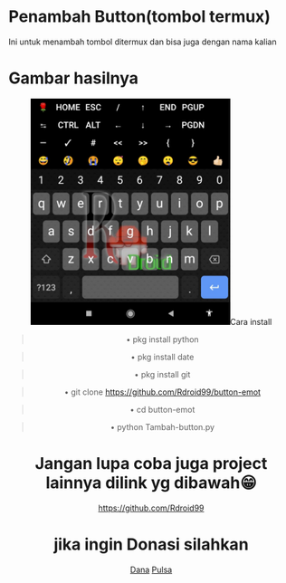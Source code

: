 # Penambah Button(tombol termux)
Ini untuk menambah tombol ditermux dan bisa juga dengan nama kalian

# Gambar hasilnya

<center><img src="https://github.com/Rdroid99/button-emot/blob/main/IMG_20201210_104538.jpg" raw=true" widht="450" height="400"


# Cara install

  >• pkg install python

  >• pkg install date

  >• pkg install git

  >• git clone https://github.com/Rdroid99/button-emot

  >• cd button-emot

  >• python Tambah-button.py

# Jangan lupa coba juga project lainnya dilink yg dibawah😁
https://github.com/Rdroid99
# jika ingin Donasi silahkan
[Dana](0881023315543)
[Pulsa](0881023315543)

